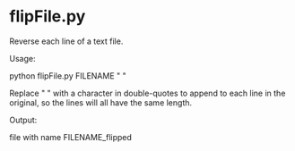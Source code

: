 flipFile.py
===========

Reverse each line of a text file.

Usage:

 python flipFile.py FILENAME " "

Replace " " with a character in double-quotes to append to each line in the original, so the lines will all have the same length.


Output:

 file with name FILENAME_flipped


